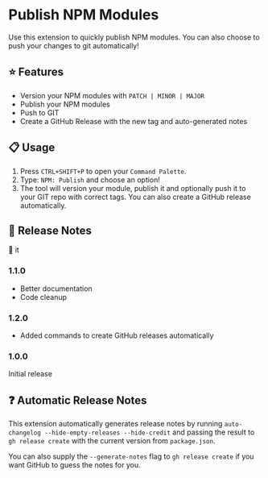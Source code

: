 # Publish NPM Modules

Use this extension to quickly publish NPM modules. You can also choose to push your changes to git automatically!

## :star: Features

- Version your NPM modules with `PATCH | MINOR | MAJOR`
- Publish your NPM modules
- Push to GIT
- Create a GitHub Release with the new tag and auto-generated notes

## :clipboard: Usage

1. Press `CTRL+SHIFT+P` to open your `Command Palette`.
2. Type: `NPM: Publish` and choose an option!
3. The tool will version your module, publish it and optionally push it to your GIT repo with correct tags. You can also create a GitHub release automatically.

## :notebook: Release Notes

:ship: it

### 1.1.0

- Better documentation
- Code cleanup

### 1.2.0

- Added commands to create GitHub releases automatically

### 1.0.0

Initial release

## :question: Automatic Release Notes

This extension automatically generates release notes by running `auto-changelog --hide-empty-releases --hide-credit` and passing the
result to `gh release create` with the current version from `package.json`.

You can also supply the `--generate-notes` flag to `gh release create` if you
want GitHub to guess the notes for you.
